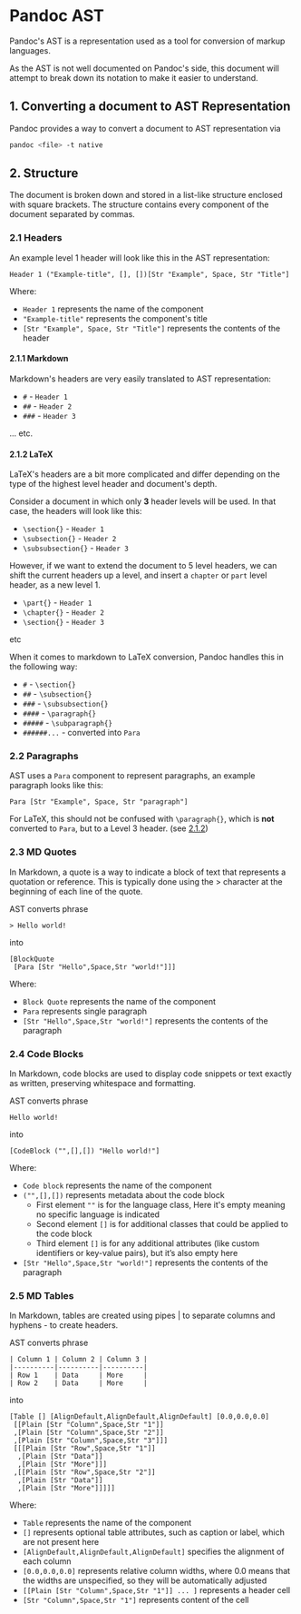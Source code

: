 # Pandoc AST
Pandoc's AST is a representation used as a tool for conversion of markup languages.

As the AST is not well documented on Pandoc's side, this document will attempt to break down its notation to make it easier to understand.

## 1. Converting a document to AST Representation
Pandoc provides a way to convert a document to AST representation via

```sh
pandoc <file> -t native
```

## 2. Structure

The document is broken down and stored in a list-like structure enclosed with square brackets. The structure contains every component of the document separated by commas.

### 2.1 Headers

An example level 1 header will look like this in the AST representation:
```
Header 1 ("Example-title", [], [])[Str "Example", Space, Str "Title"]
```
Where:
- `Header 1` represents the name of the component
- `"Example-title"` represents the component's title
- `[Str "Example", Space, Str "Title"]` represents the contents of the header

#### 2.1.1 Markdown
Markdown's headers are very easily translated to AST representation:

* `#` - `Header 1`
* `##` - `Header 2`
* `###` - `Header 3`

... etc.

#### 2.1.2 LaTeX
LaTeX's headers are a bit more complicated and differ depending on the type of the highest level header and document's depth.

Consider a document in which only **3** header levels will be used. In that case, the headers will look like this:
* `\section{}` - `Header 1`
* `\subsection{}` - `Header 2`
* `\subsubsection{}` - `Header 3`

However, if we want to extend the document to 5 level headers, we can shift the current headers up a level, and insert a `chapter` or `part` level header, as a new level 1.
* `\part{}` - `Header 1`
* `\chapter{}` - `Header 2`
* `\section{}` - `Header 3`

etc

When it comes to markdown to LaTeX conversion, Pandoc handles this in the following way:
* `#` - `\section{}`
* `##` - `\subsection{}`
* `###` - `\subsubsection{}`
* `####` - `\paragraph{}`
* `#####` - `\subparagraph{}`
* `######...` - converted into `Para`

### 2.2 Paragraphs

AST uses a `Para` component to represent paragraphs, an example paragraph looks like this:
```
Para [Str "Example", Space, Str "paragraph"]
```

For LaTeX, this should not be confused with `\paragraph{}`, which is **not** converted to `Para`, but to a Level 3 header. (see [2.1.2](#212-latex))


### 2.3 MD Quotes

In Markdown, a quote is a way to indicate a block of text that represents a quotation or reference. This is typically done using the > character at the beginning of each line of the quote.

AST converts phrase 
```
> Hello world!
```
into 
```
[BlockQuote
 [Para [Str "Hello",Space,Str "world!"]]]
```

Where:
- `Block Quote` represents the name of the component
- `Para` represents single paragraph
- `[Str "Hello",Space,Str "world!"]` represents the contents of the paragraph

### 2.4 Code Blocks
In Markdown, code blocks are used to display code snippets or text exactly as written, preserving whitespace and formatting.

AST converts phrase
```
Hello world!
```
into
```
[CodeBlock ("",[],[]) "Hello world!"]
```

Where: 
- `Code block` represents the name of the component
- `("",[],[])` represents metadata about the code block
    - First element `""`  is for the language class, Here it's empty meaning no specific language is indicated
    - Second element `[]` is for additional classes that could be applied to the code block
    - Third element `[]` is for any additional attributes (like custom identifiers or key-value pairs), but it’s also empty here
- `[Str "Hello",Space,Str "world!"]` represents the contents of the paragraph

### 2.5 MD Tables

In Markdown, tables are created using pipes | to separate columns and hyphens - to create headers.

AST converts phrase
```
| Column 1 | Column 2 | Column 3 |
|----------|----------|----------|
| Row 1    | Data     | More     |
| Row 2    | Data     | More     |
```
into
```
[Table [] [AlignDefault,AlignDefault,AlignDefault] [0.0,0.0,0.0]
 [[Plain [Str "Column",Space,Str "1"]]
 ,[Plain [Str "Column",Space,Str "2"]]
 ,[Plain [Str "Column",Space,Str "3"]]]
 [[[Plain [Str "Row",Space,Str "1"]]
  ,[Plain [Str "Data"]]
  ,[Plain [Str "More"]]]
 ,[[Plain [Str "Row",Space,Str "2"]]
  ,[Plain [Str "Data"]]
  ,[Plain [Str "More"]]]]]
```

Where:
- `Table` represents the name of the component
- `[]` represents optional table attributes, such as caption or label, which are not present here
- `[AlignDefault,AlignDefault,AlignDefault]` specifies the alignment of each column
- `[0.0,0.0,0.0]` represents relative column widths, where 0.0 means that the widths are unspecified, so they will be automatically adjusted
- `[[Plain [Str "Column",Space,Str "1"]] ... ]` represents a header cell
- `[Str "Column",Space,Str "1"]` represents content of the cell
